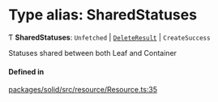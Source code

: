 # Type alias: SharedStatuses

Ƭ **SharedStatuses**: `Unfetched` \| [`DeleteResult`](DeleteResult.md) \| `CreateSuccess`

Statuses shared between both Leaf and Container

#### Defined in

[packages/solid/src/resource/Resource.ts:35](https://github.com/o-development/ldo/blob/b955d3b/packages/solid/src/resource/Resource.ts#L35)
